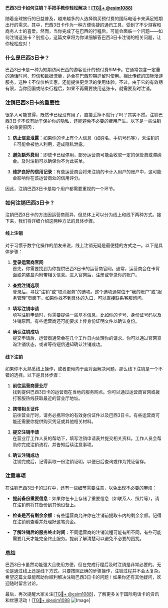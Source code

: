 **巴西3日卡如何注销？手把手教你轻松解决！[[TG💪+ @esim1088](https://t.me/s/esim1088)]**

随着全球旅行的日益普及，越来越多的人选择购买预付费的国际电话卡来满足短期出行的需求。其中，巴西3日卡作为一种方便快捷的通讯工具，受到了不少游客和商务人士的喜爱。然而，当你完成了在巴西的行程后，可能会面临一个问题——如何注销这张卡？别担心，这篇文章将为你详细解答巴西3日卡注销的相关问题，让你轻松应对！

### 什么是巴西3日卡？

巴西3日卡是一种为短期访问巴西的游客设计的预付费SIM卡。它通常包含一定量的通话时间、短信和数据流量，适合在巴西短期逗留时使用。相比传统的国际漫游服务，这种卡不仅价格实惠，还能提供更灵活的使用体验。不过，由于它的有效期有限，当你回国或结束行程后，如果不再需要使用这张卡，就需要及时注销。

### 注销巴西3日卡的重要性

很多人可能觉得，既然卡已经没有用了，直接丢掉不就行了吗？其实不然。注销巴西3日卡不仅有助于保护你的隐私，还能避免不必要的费用产生。以下是一些注销卡的重要原因：

1. **防止信息泄露**：如果你的卡上有个人信息（如姓名、手机号码等），未注销的卡可能会被他人利用，造成隐私泄露。
   
2. **避免额外费用**：即使卡已经停用，部分运营商可能会收取一定的保管费或滞纳金。及时注销可以确保你不为此买单。

3. **维护良好的信用记录**：有些运营商会将未注销的卡计入用户的账户中，这可能会影响你在该运营商处的信用评分。

因此，注销巴西3日卡是每个用户都需要重视的一个环节。

### 如何注销巴西3日卡？

注销巴西3日卡的方法因运营商而异，但总体上可以分为线上和线下两种方式。接下来，我们将详细介绍这两种方法的具体步骤。

#### 线上注销

对于习惯于数字化操作的朋友来说，线上注销无疑是最便捷的方式之一。以下是具体步骤：

1. **登录运营商官网**  
   首先，你需要找到为你提供巴西3日卡的运营商官网。通常，运营商会在卡背面或包装盒内附带相关信息。进入官网后，注册或登录你的账户。

2. **查找注销选项**  
   登录后，寻找“注销”或“取消服务”的选项。这个选项通常位于“我的账户”或“服务管理”页面下。如果你找不到具体的入口，可以直接联系客服询问。

3. **填写注销申请**  
   填写注销申请时，你需要提供一些基本信息，比如你的卡号、身份证号码以及注销原因。有些运营商还可能要求上传身份证明文件以确认身份。

4. **确认注销成功**  
   提交申请后，运营商通常会在几个工作日内处理你的请求。你可以通过官网查询注销状态，或者等待短信通知确认注销成功。

#### 线下注销

如果你不太熟悉线上操作，或者更倾向于面对面解决问题，那么线下注销是一个不错的选择。以下是具体步骤：

1. **前往运营商营业厅**  
   找到提供巴西3日卡的运营商在当地的服务网点。你可以通过运营商官网或拨打客服热线获取最近的营业厅地址。

2. **携带相关证件**  
   前往营业厅时，请务必携带你的有效身份证件以及巴西3日卡。有些运营商可能还需要你提供购买凭证或其他相关材料。

3. **提交注销申请**  
   在营业厅工作人员的帮助下，填写注销申请表并提交相关资料。工作人员会帮助你完成注销流程，并告知后续注意事项。

4. **确认注销成功**  
   注销完成后，记得索取一份注销证明，以便日后查询或作为凭证留存。

### 注意事项

在注销巴西3日卡的过程中，还有一些细节需要注意，以免出现不必要的麻烦：

- **提前备份重要信息**：如果你在卡上存储了重要信息（如联系人、照片等），请在注销前将其备份到其他设备上。

- **检查是否有剩余余额**：有些运营商允许你在注销前提取卡内的剩余余额。记得在注销前查看并处理好这笔资金。

- **了解注销后的服务终止时间**：不同运营商的注销流程可能有所不同，有些可能需要几天才能完全终止服务。提前了解清楚可以避免不必要的困扰。

### 总结

巴西3日卡虽然功能强大且使用方便，但在完成行程后及时注销是非常必要的。无论是通过线上还是线下方式，只要按照正确的步骤操作，注销过程并不会太复杂。希望这篇文章能帮助你顺利解决注销巴西3日卡的问题！如果你还有其他疑问，欢迎随时留言讨论。

最后，再次提醒大家关注[[TG💪+ @esim1088](https://t.me/s/esim1088)]，了解更多关于国际电话卡的资讯和优惠活动！[[TG💪+ @esim1088](https://t.me/s/esim1088) ![Image](https://i.postimg.cc/4NQfJmqS/Snipaste-2025-05-13-00-14-12.png)]